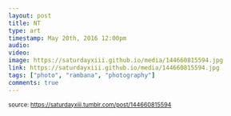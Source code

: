 ```yaml
---
layout: post
title: NT
type: art
timestamp: May 20th, 2016 12:00pm
audio: 
video: 
image: https://saturdayxiii.github.io/media/144660815594.jpg
link: https://saturdayxiii.github.io/media/144660815594.jpg
tags: ["photo", "rambana", "photography"]
comments: true
---
```

  
<small>source: https://saturdayxiii.tumblr.com/post/144660815594</small>